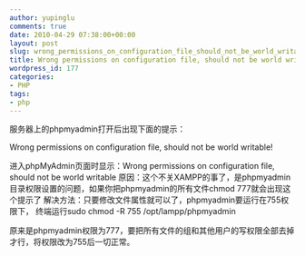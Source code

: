 ```yaml
---
author: yupinglu
comments: true
date: 2010-04-29 07:38:00+00:00
layout: post
slug: wrong_permissions_on_configuration_file_should_not_be_world_writable
title: Wrong permissions on configuration file, should not be world writable!
wordpress_id: 177
categories:
- PHP
tags:
- php
---
```


服务器上的phpmyadmin打开后出现下面的提示：

Wrong permissions on configuration file, should not be world writable!

进入phpMyAdmin页面时显示：Wrong permissions on configuration file, should not be world writable
原因：这个不关XAMPP的事了，是phpmyadmin目录权限设置的问题，如果你把phpmyadmin的所有文件chmod 777就会出现这个提示了
解决方法：只要修改文件属性就可以了，phpmyadmin要运行在755权限下，
终端运行sudo chmod -R 755 /opt/lampp/phpmyadmin

原来是phpmyadmin权限为777，要把所有文件的组和其他用户的写权限全部去掉才行，将权限改为755后一切正常。
